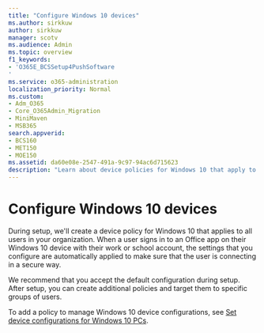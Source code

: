```yaml
---
title: "Configure Windows 10 devices"
ms.author: sirkkuw
author: sirkkuw
manager: scotv
ms.audience: Admin
ms.topic: overview
f1_keywords:
- 'O365E_BCSSetup4PushSoftware
'
ms.service: o365-administration
localization_priority: Normal
ms.custom:
- Adm_O365
- Core_O365Admin_Migration
- MiniMaven
- MSB365
search.appverid:
- BCS160
- MET150
- MOE150
ms.assetid: da60e08e-2547-491a-9c97-94ac6d715623
description: "Learn about device policies for Windows 10 that apply to all users in your organization."
---
```


# Configure Windows 10 devices

During setup, we'll create a device policy for Windows 10 that applies to all users in your organization. When a user signs in to an Office app on their Windows 10 device with their work or school account, the settings that you configure are automatically applied to make sure that the user is connecting in a secure way.
  
We recommend that you accept the default configuration during setup. After setup, you can create additional policies and target them to specific groups of users.
  
To add a policy to manage Windows 10 device configurations, see [Set device configurations for Windows 10 PCs](protection-settings-for-windows-10-pcs.md).
  


